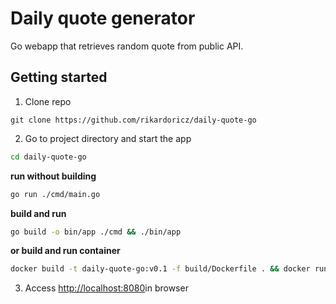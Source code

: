 # Daily quote generator

Go webapp that retrieves random quote from public API.

## Getting started

1. Clone repo
```
git clone https://github.com/rikardoricz/daily-quote-go
```

2. Go to project directory and start the app

```sh
cd daily-quote-go
```

**run without building**
```sh
go run ./cmd/main.go
```

**build and run**
```sh
go build -o bin/app ./cmd && ./bin/app
```

**or build and run container**
```sh
docker build -t daily-quote-go:v0.1 -f build/Dockerfile . && docker run -p 8080:8080 daily-quote-go:v0.1
```

3. Access [http://localhost:8080](http://localhost:8080)in browser

